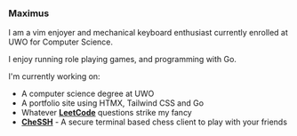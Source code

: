 ### Maximus

I am a vim enjoyer and mechanical keyboard enthusiast currently enrolled at UWO for Computer Science.

I enjoy running role playing games, and programming with Go. 

I'm currently working on:
- A computer science degree at UWO
- A portfolio site using HTMX, Tailwind CSS and Go
- Whatever **[LeetCode](https://leetcode.com/KupaJablek/)** questions strike my fancy
- **[CheSSH](https://github.com/KupaJablek/CheSSH)** - A secure terminal based chess client to play with your friends
